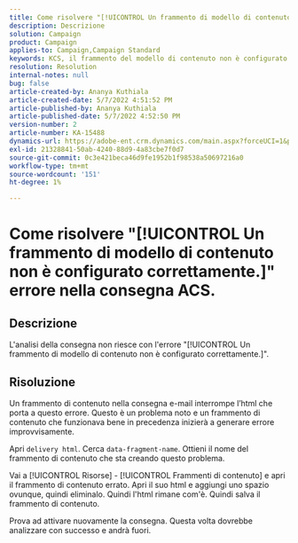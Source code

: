 ```yaml
---
title: Come risolvere "[!UICONTROL Un frammento di modello di contenuto non è configurato correttamente.]" errore nella consegna ACS.
description: Descrizione
solution: Campaign
product: Campaign
applies-to: Campaign,Campaign Standard
keywords: KCS, il frammento del modello di contenuto non è configurato correttamente
resolution: Resolution
internal-notes: null
bug: false
article-created-by: Ananya Kuthiala
article-created-date: 5/7/2022 4:51:52 PM
article-published-by: Ananya Kuthiala
article-published-date: 5/7/2022 4:52:50 PM
version-number: 2
article-number: KA-15488
dynamics-url: https://adobe-ent.crm.dynamics.com/main.aspx?forceUCI=1&pagetype=entityrecord&etn=knowledgearticle&id=e0b342fe-25ce-ec11-a7b5-0022480a8e40
exl-id: 21328841-50ab-4240-88d9-4a83cbe7f0d7
source-git-commit: 0c3e421beca46d9fe1952b1f98538a50697216a0
workflow-type: tm+mt
source-wordcount: '151'
ht-degree: 1%

---
```


# Come risolvere &quot;[!UICONTROL Un frammento di modello di contenuto non è configurato correttamente.]&quot; errore nella consegna ACS.

## Descrizione

L&#39;analisi della consegna non riesce con l&#39;errore &quot;[!UICONTROL Un frammento di modello di contenuto non è configurato correttamente.]&quot;.

## Risoluzione


Un frammento di contenuto nella consegna e-mail interrompe l’html che porta a questo errore. Questo è un problema noto e un frammento di contenuto che funzionava bene in precedenza inizierà a generare errore improvvisamente.

Apri `delivery html`. Cerca `data-fragment-name`. Ottieni il nome del frammento di contenuto che sta creando questo problema.

Vai a [!UICONTROL Risorse] - [!UICONTROL Frammenti di contenuto] e apri il frammento di contenuto errato. Apri il suo html e aggiungi uno spazio ovunque, quindi eliminalo. Quindi l&#39;html rimane com&#39;è. Quindi salva il frammento di contenuto.

Prova ad attivare nuovamente la consegna. Questa volta dovrebbe analizzare con successo e andrà fuori.
